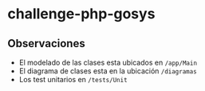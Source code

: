 # challenge-php-gosys

## Observaciones

- El modelado de las clases esta ubicados en `/app/Main`
- El diagrama de clases esta en la ubicación `/diagramas`
- Los test unitarios en `/tests/Unit`

